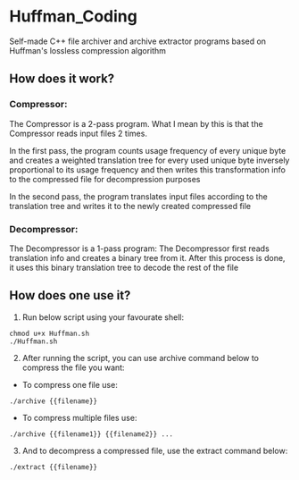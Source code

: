 # Huffman_Coding
Self-made C++ file archiver and archive extractor programs based on Huffman's lossless compression algorithm

## How does it work?
### Compressor:
The Compressor is a 2-pass program. What I mean by this is that the Compressor reads input files 2 times.

In the first pass, the program counts usage frequency of every unique byte and creates a weighted translation tree for every used unique byte inversely proportional to its usage frequency and then writes this transformation info to the compressed file for decompression purposes

In the second pass, the program translates input files according to the translation tree and writes it to the newly created compressed file

### Decompressor:
The Decompressor is a 1-pass program:
The Decompressor first reads translation info and creates a binary tree from it. After this process is done, it uses this binary translation tree to decode the rest of the file

## How does one use it?

1. Run below script using your favourate shell:
```
chmod u+x Huffman.sh
./Huffman.sh
```

2. After running the script, you can use archive command below to compress the file you want:

* To compress one file use:
```
./archive {{filename}}
```
* To compress multiple files use:
```
./archive {{filename1}} {{filename2}} ...
```
3.  And to decompress a compressed file, use the extract command below:
```
./extract {{filename}}
```